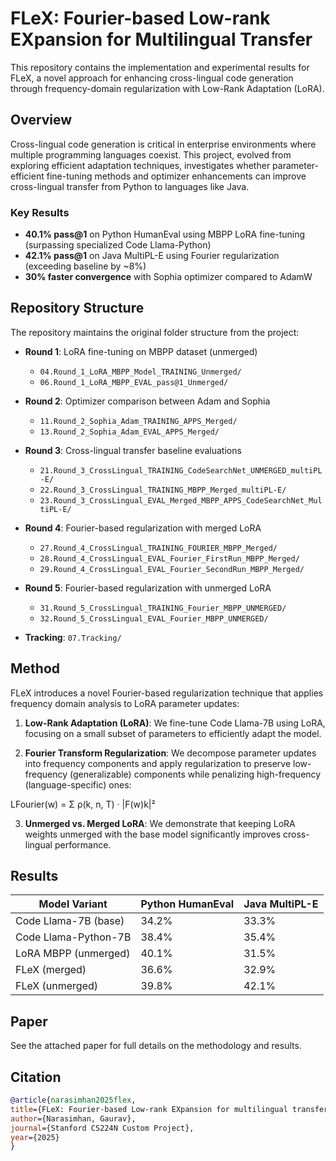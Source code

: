 # FLeX: Fourier-based Low-rank EXpansion for Multilingual Transfer

This repository contains the implementation and experimental results for FLeX, a novel approach for enhancing cross-lingual code generation through frequency-domain regularization with Low-Rank Adaptation (LoRA).

## Overview

Cross-lingual code generation is critical in enterprise environments where multiple programming languages coexist. This project, evolved from exploring efficient adaptation techniques, investigates whether parameter-efficient fine-tuning methods and optimizer enhancements can improve cross-lingual transfer from Python to languages like Java.

### Key Results

- **40.1% pass@1** on Python HumanEval using MBPP LoRA fine-tuning (surpassing specialized Code Llama-Python)
- **42.1% pass@1** on Java MultiPL-E using Fourier regularization (exceeding baseline by ~8%)
- **30% faster convergence** with Sophia optimizer compared to AdamW

## Repository Structure

The repository maintains the original folder structure from the project:

- **Round 1**: LoRA fine-tuning on MBPP dataset (unmerged)
  - `04.Round_1_LoRA_MBPP_Model_TRAINING_Unmerged/`
  - `06.Round_1_LoRA_MBPP_EVAL_pass@1_Unmerged/`

- **Round 2**: Optimizer comparison between Adam and Sophia
  - `11.Round_2_Sophia_Adam_TRAINING_APPS_Merged/`
  - `13.Round_2_Sophia_Adam_EVAL_APPS_Merged/`

- **Round 3**: Cross-lingual transfer baseline evaluations
  - `21.Round_3_CrossLingual_TRAINING_CodeSearchNet_UNMERGED_multiPL-E/`
  - `22.Round_3_CrossLingual_TRAINING_MBPP_Merged_multiPL-E/`
  - `23.Round_3_CrossLingual_EVAL_Merged_MBPP_APPS_CodeSearchNet_MultiPL-E/`

- **Round 4**: Fourier-based regularization with merged LoRA
  - `27.Round_4_CrossLingual_TRAINING_FOURIER_MBPP_Merged/`
  - `28.Round_4_CrossLingual_EVAL_Fourier_FirstRun_MBPP_Merged/`
  - `29.Round_4_CrossLingual_EVAL_Fourier_SecondRun_MBPP_Merged/`

- **Round 5**: Fourier-based regularization with unmerged LoRA
  - `31.Round_5_CrossLingual_TRAINING_Fourier_MBPP_UNMERGED/`
  - `32.Round_5_CrossLingual_EVAL_Fourier_MBPP_UNMERGED/`

- **Tracking**: `07.Tracking/`

## Method

FLeX introduces a novel Fourier-based regularization technique that applies frequency domain analysis to LoRA parameter updates:

1. **Low-Rank Adaptation (LoRA)**: We fine-tune Code Llama-7B using LoRA, focusing on a small subset of parameters to efficiently adapt the model.

2. **Fourier Transform Regularization**: We decompose parameter updates into frequency components and apply regularization to preserve low-frequency (generalizable) components while penalizing high-frequency (language-specific) ones:

LFourier(w) = Σ ρ(k, n, T) · |F(w)k|²

3. **Unmerged vs. Merged LoRA**: We demonstrate that keeping LoRA weights unmerged with the base model significantly improves cross-lingual performance.

## Results

| Model Variant | Python HumanEval | Java MultiPL-E |
|---------------|------------------|----------------|
| Code Llama-7B (base) | 34.2% | 33.3% |
| Code Llama-Python-7B | 38.4% | 35.4% |
| LoRA MBPP (unmerged) | 40.1% | 31.5% |
| FLeX (merged) | 36.6% | 32.9% |
| FLeX (unmerged) | 39.8% | 42.1% |

## Paper

See the attached paper for full details on the methodology and results.

## Citation

```bibtex
@article{narasimhan2025flex,
title={FLeX: Fourier-based Low-rank EXpansion for multilingual transfer},
author={Narasimhan, Gaurav},
journal={Stanford CS224N Custom Project},
year={2025}
}
